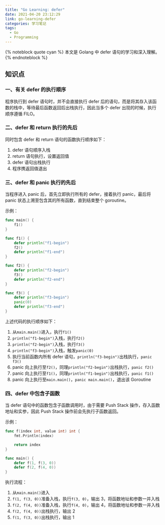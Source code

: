 ```yaml
---
title: "Go Learning: defer"
date: 2021-04-20 23:12:29
link: go-learning-defer
categories: 学习笔记
tags:
  - Go
  - Programming
---
```


{% noteblock quote cyan %}
本文是 Golang 中 defer 语句的学习和深入理解。
{% endnoteblock %}

<!-- more -->

## 知识点

### 一、有关 defer 的执行顺序

程序执行到 defer 语句时，并不会直接执行 defer 后的语句，而是将其存入该函数的栈中，等待最后函数返回后出栈执行，因此当多个 defer 出现的时候，执行顺序遵循 FILO。

### 二、defer 和 return 执行的先后

同时包含 defer 和 return 语句的函数执行顺序如下：

1. defer 语句顺序入栈
2. return 语句执行，设置返回值
3. defer 语句出栈执行
4. 程序携返回值退出

### 三、defer 和 panic 执行的先后

当程序进入 panic 后，首先立即执行所有的 defer，接着执行 panic，最后将 panic 状态上溯至包含其的所有函数，直到结束整个 goroutine。

示例：

```go
func main() {
	f1()
}

func f1() {
	defer println("f1-begin")
	f2()
	defer println("f1-end")
}

func f2() {
	defer println("f2-begin")
	f3()
	defer println("f2-end")
}

func f3() {
	defer println("f3-begin")
	panic(0)
	defer println("f3-end")
}
```

上述代码的执行顺序如下：

1. 从`main.main()`进入，执行`f1()`
2. `println("f1-begin")`入栈，执行`f2()`
3. `println("f2-begin")`入栈，执行`f3()`
4. `println("f3-begin")`入栈，触发`panic(0)`
5. 执行当前函数内所有 defer 语句，`println("f3-begin")`出栈执行，`panic f3()`
6. panic 向上执行至`f2()`，同理`println("f2-begin")`出栈执行，`panic f2()`
7. panic 向上执行至`f1()`，同理`println("f1-begin")`出栈执行，`panic f1()`
8. panic 向上执行至`main.main()`，`panic main.main()`，退出该 Goroutine

### 四、defer 中包含子函数

当 defer 语句中的函数包含子函数调用时，由于需要 Push Stack 操作，存入函数地址和实参，因此 Push Stack 操作前会先执行子函数返回。

示例：

```go
func f(index int, value int) int {
	fmt.Println(index)

	return index
}

func main() {
	defer f(1, f(3, 0))
	defer f(2, f(4, 0))
}
```

执行流程：

1. 从`main.main()`进入
2. `f(1, f(3, 0))`准备入栈，执行`f(3, 0)`，输出 3，将函数地址和参数一并入栈
3. `f(2, f(4, 0))`准备入栈，执行`f(4, 0)`，输出 4，将函数地址和参数一并入栈
4. `f(2, f(4, 0))`出栈执行，输出 2
5. `f(1, f(3, 0))`出栈执行，输出 1
